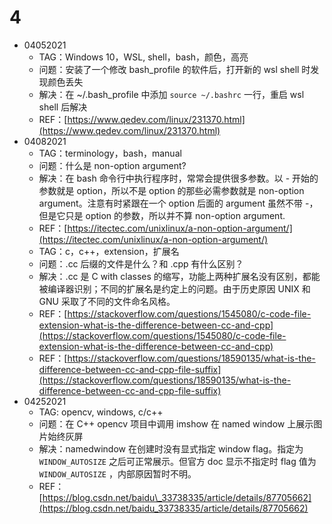# 4

* 04052021
  * TAG：Windows 10，WSL, shell，bash，颜色，高亮
  * 问题：安装了一个修改 bash\_profile 的软件后，打开新的 wsl shell 时发现颜色丢失
  * 解决：在 ~/.bash\_profile 中添加 `source ~/.bashrc` 一行，重启 wsl shell 后解决
  * REF：[https://www.qedev.com/linux/231370.html](https://www.qedev.com/linux/231370.html)
* 04082021
  * TAG：terminology，bash，manual
  * 问题：什么是 non-option argument?
  * 解决：在 bash 命令行中执行程序时，常常会提供很多参数。以 - 开始的参数就是 option，所以不是 option 的那些必需参数就是 non-option argument。注意有时紧跟在一个 option 后面的 argument 虽然不带 -，但是它只是 option 的参数，所以并不算 non-option argument.
  * REF：[https://itectec.com/unixlinux/a-non-option-argument/](https://itectec.com/unixlinux/a-non-option-argument/)
  * TAG：c，c++，extension，扩展名
  * 问题：.cc 后缀的文件是什么？和 .cpp 有什么区别？
  * 解决：.cc 是 C with classes 的缩写，功能上两种扩展名没有区别，都能被编译器识别；不同的扩展名是约定上的问题。由于历史原因 UNIX 和 GNU 采取了不同的文件命名风格。
  * REF：[https://stackoverflow.com/questions/1545080/c-code-file-extension-what-is-the-difference-between-cc-and-cpp](https://stackoverflow.com/questions/1545080/c-code-file-extension-what-is-the-difference-between-cc-and-cpp)
  * REF：[https://stackoverflow.com/questions/18590135/what-is-the-difference-between-cc-and-cpp-file-suffix](https://stackoverflow.com/questions/18590135/what-is-the-difference-between-cc-and-cpp-file-suffix)
* 04252021
  * TAG: opencv, windows, c/c++
  * 问题：在 C++ opencv 项目中调用 imshow 在 named window 上展示图片始终灰屏
  * 解决：namedwindow 在创建时没有显式指定 window flag。指定为 `WINDOW_AUTOSIZE` 之后可正常展示。但官方 doc 显示不指定时 flag 值为 `WINDOW_AUTOSIZE` ，内部原因暂时不明。
  * REF：[https://blog.csdn.net/baidu\_33738335/article/details/87705662](https://blog.csdn.net/baidu_33738335/article/details/87705662)

